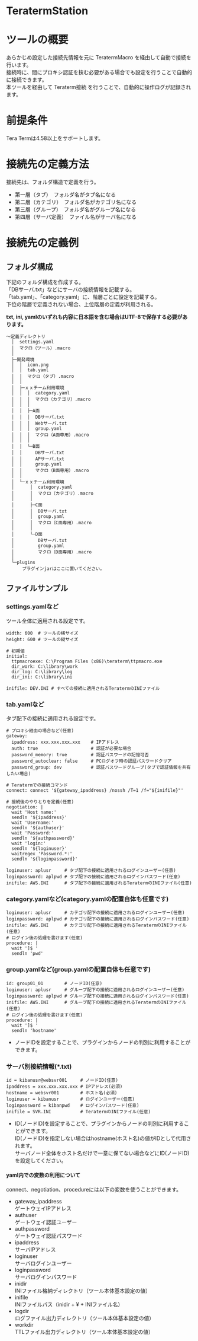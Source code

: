 # TeratermStation

# ツールの概要

あらかじめ設定した接続先情報を元に TeratermMacro を経由して自動で接続を行います。  
接続時に、間にプロキシ認証を挟む必要がある場合でも設定を行うことで自動的に接続できます。  
本ツールを経由して Teraterm接続 を行うことで、自動的に操作ログが記録されます。

# 前提条件

Tera Termは4.58以上をサポートします。

# 接続先の定義方法

接続先は、フォルダ構造で定義を行う。  

 * 第一層（タブ）　フォルダ名がタブ名になる
 * 第二層（カテゴリ）　フォルダ名がカテゴリ名になる
 * 第三層（グループ）　フォルダ名がグループ名になる
 * 第四層（サーバ定義）　ファイル名がサーバ名になる
 
 
# 接続先の定義例
 
## フォルダ構成
 
 下記のフォルダ構成を作成する。  
 「DBサーバ.txt」などにサーバの接続情報を記載する。  
 「tab.yaml」、「category.yaml」に、階層ごとに設定を記載する。  
 下位の階層で定義されない場合、上位階層の定義が利用される。  
 
 **txt, ini, yamlのいずれも内容に日本語を含む場合はUTF-8で保存する必要があります。**
 
```
～定義ディレクトリ  
  │  settings.yaml  
  │  マクロ（ツール）.macro  
  │  
  ├─開発環境  
  │  │  icon.png  
  │  │  tab.yaml  
  │  │  マクロ（タブ）.macro  
  │  │  
  │  ├─ｘｘチーム利用環境  
  │  │  │  category.yaml  
  │  │  │  マクロ（カテゴリ）.macro  
  │  │  │  
  │  │  ├─A面  
  │  │  │  DBサーバ.txt  
  │  │  │  Webサーバ.txt  
  │  │  │  group.yaml  
  │  │  │  マクロ（A面専用）.macro  
  │  │  │  
  │  │  └─B面  
  │  │     DBサーバ.txt  
  │  │     APサーバ.txt  
  │  │     group.yaml  
  │  │     マクロ（B面専用）.macro  
  │  │  
  │  └─ｘｘチーム利用環境  
  │      │  category.yaml  
  │      │  マクロ（カテゴリ）.macro  
  │      │  
  │      ├─C面  
  │      │  DBサーバ.txt  
  │      │  group.yaml  
  │      │  マクロ（C面専用）.macro  
  │      │  
  │      └─D面  
  │         DBサーバ.txt  
  │         group.yaml  
  │         マクロ（D面専用）.macro  
  │  
  └─plugins  
      プラグインjarはここに置いてください。
```

## ファイルサンプル
### settings.yamlなど
ツール全体に適用される設定です。  

    width: 600  # ツールの横サイズ
    height: 600 # ツールの縦サイズ
    
    # 初期値
    initial:
      ttpmacroexe: C:\Program Files (x86)\teraterm\ttpmacro.exe
      dir_work: C:\library\work
      dir_log: C:\library\log
      dir_ini: C:\library\ini
      
    inifile: DEV.INI # すべての接続に適用されるTeratermのINIファイル

### tab.yamlなど
タブ配下の接続に適用される設定です。

    # プロキシ経由の場合など(任意)
    gateway:
      ipaddress: xxx.xxx.xxx.xxx    # IPアドレス
      auth: true                    # 認証が必要な場合
      password_memory: true         # 認証パスワードの記憶可否
      password_autoclear: false     # PCログオフ時の認証パスワードクリア
      password_group: dev           # 認証パスワードグループ(タブで認証情報を共有したい場合)
    
    # Teratermでの接続コマンド
    connect: connect '${gateway_ipaddress} /nossh /T=1 /f="${inifile}"'
    
    # 接続後のやりとりを定義(任意)
    negotiation: |
      wait 'Host name:'
      sendln '${ipaddress}'
      wait 'Username:'
      sendln '${authuser}'
      wait 'Password:'
      sendln '${authpassword}'
      wait 'login:'
      sendln '${loginuser}'
      waitregex 'Password.*:'
      sendln '${loginpassword}'
    
    loginuser: aplusr     # タブ配下の接続に適用されるログインユーザー(任意)
    loginpassword: aplpwd # タブ配下の接続に適用されるログインパスワード(任意)
    inifile: AWS.INI      # タブ配下の接続に適用されるTeratermのINIファイル(任意)

### category.yamlなど(category.yamlの配置自体も任意です)
    loginuser: aplusr     # カテゴリ配下の接続に適用されるログインユーザー(任意)
    loginpassword: aplpwd # カテゴリ配下の接続に適用されるログインパスワード(任意)
    inifile: AWS.INI      # カテゴリ配下の接続に適用されるTeratermのINIファイル(任意)
    # ログイン後の処理を書けます(任意)
    procedure: |
      wait ']$ '
      sendln 'pwd'

### group.yamlなど(group.yamlの配置自体も任意です)
    id: group01_01        # ノードID(任意)
    loginuser: aplusr     # グループ配下の接続に適用されるログインユーザー(任意)
    loginpassword: aplpwd # グループ配下の接続に適用されるログインパスワード(任意)
    inifile: AWS.INI      # グループ配下の接続に適用されるTeratermのINIファイル(任意)
    # ログイン後の処理を書けます(任意)
    procedure: |
      wait ']$ '
      sendln 'hostname'
- ノードIDを設定することで、プラグインからノードの判別に利用することができます。

### サーバ別接続情報(*.txt)
    id = kibanusr@websvr001     # ノードID(任意)
    ipaddress = xxx.xxx.xxx.xxx # IPアドレス(必須)
    hostname = websvr001        # ホスト名(必須)
    loginuser = kibanusr        # ログインユーザー(任意)
    loginpassword = kibanpwd    # ログインパスワード(任意)
    inifile = SVR.INI           # TeratermのINIファイル(任意)
- ID(ノードID)を設定することで、プラグインからノードの判別に利用することができます。  
ID(ノードID)を指定しない場合はhostname(ホスト名)の値がIDとして代用されます。  
サーバノード全体をホスト名だけで一意に保てない場合などにID(ノードID)を設定してください。

#### yaml内での変数の利用について
connect、negotiation、procedureには以下の変数を使うことができます。
- gateway_ipaddress  
ゲートウェイIPアドレス
- authuser  
ゲートウェイ認証ユーザー
- authpassword  
ゲートウェイ認証パスワード
- ipaddress  
サーバIPアドレス
- loginuser  
サーバログインユーザー
- loginpassword  
サーバログインパスワード
- inidir  
INIファイル格納ディレクトリ（ツール本体基本設定の値）
- inifile  
INIファイルパス（inidir + ¥ + INIファイル名）
- logdir  
ログファイル出力ディレクトリ（ツール本体基本設定の値）
- workdir  
TTLファイル出力ディレクトリ（ツール本体基本設定の値）
